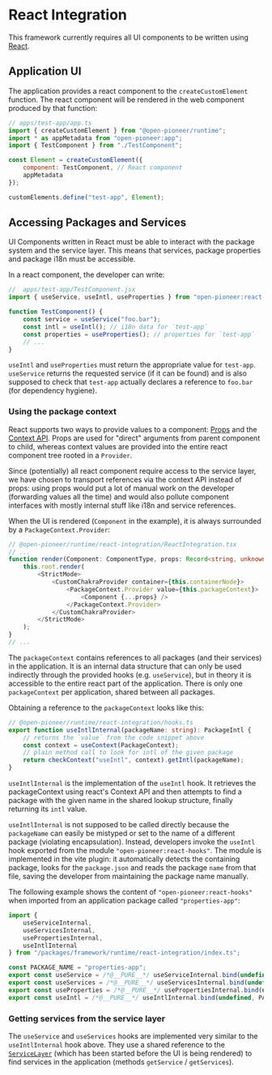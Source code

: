 # React Integration

This framework currently requires all UI components to be written using [React](https://reactjs.org/).

## Application UI

The application provides a react component to the `createCustomElement` function.
The react component will be rendered in the web component produced by that function:

```jsx
// apps/test-app/app.ts
import { createCustomElement } from "@open-pioneer/runtime";
import * as appMetadata from "open-pioneer:app";
import { TestComponent } from "./TestComponent";

const Element = createCustomElement({
    component: TestComponent, // React component
    appMetadata
});

customElements.define("test-app", Element);
```

## Accessing Packages and Services

UI Components written in React must be able to interact with the package system and the service layer.
This means that services, package properties and package i18n must be accessible.

In a react component, the developer can write:

```jsx
//  apps/test-app/TestComponent.jsx
import { useService, useIntl, useProperties } from "open-pioneer:react-hooks";

function TestComponent() {
    const service = useService("foo.bar");
    const intl = useIntl(); // i18n data for `test-app`
    const properties = useProperties(); // properties for `test-app`
    // ...
}
```

`useIntl` and `useProperties` must return the appropriate value for `test-app`.
`useService` returns the requested service (if it can be found) and is also supposed to
check that `test-app` actually declares a reference to `foo.bar` (for dependency hygiene).

### Using the package context

React supports two ways to provide values to a component: [Props](https://reactjs.org/docs/components-and-props.html) and the [Context API](https://reactjs.org/docs/context.html).
Props are used for "direct" arguments from parent component to child, whereas context values are provided into the entire react component tree rooted in a `Provider`.

Since (potentially) all react component require access to the service layer, we have chosen to transport references via the context API instead of props: using props would put a lot of manual work on the developer (forwarding values all the time) and would also pollute component interfaces with mostly internal stuff like i18n and service references.

When the UI is rendered (`Component` in the example), it is always surrounded by a `PackageContext.Provider`:

```ts
// @open-pioneer/runtime/react-integration/ReactIntegration.tsx
// ...
function render(Component: ComponentType, props: Record<string, unknown>) {
    this.root.render(
        <StrictMode>
            <CustomChakraProvider container={this.containerNode}>
                <PackageContext.Provider value={this.packageContext}>
                    <Component {...props} />
                </PackageContext.Provider>
            </CustomChakraProvider>
        </StrictMode>
    );
}
// ...
```

The `packageContext` contains references to all packages (and their services) in the application.
It is an internal data structure that can only be used indirectly through the provided hooks (e.g. `useService`),
but in theory it is accessible to the entire react part of the application.
There is only one `packageContext` per application, shared between all packages.

Obtaining a reference to the `packageContext` looks like this:

```ts
// @open-pioneer/runtime/react-integration/hooks.ts
export function useIntlInternal(packageName: string): PackageIntl {
    // returns the `value` from the code snippet above
    const context = useContext(PackageContext);
    // plain method call to look for intl of the given package
    return checkContext("useIntl", context).getIntl(packageName);
}
```

`useIntlInternal` is the implementation of the `useIntl` hook.
It retrieves the packageContext using react's Context API and then attempts to find a package with the given name
in the shared lookup structure, finally returning its `intl` value.

`useIntlInternal` is not supposed to be called directly because the `packageName` can easily be mistyped or set to the name of a different package (violating encapsulation).
Instead, developers invoke the `useIntl` hook exported from the module `"open-pioneer:react-hooks"`.
The module is implemented in the vite plugin: it automatically detects the containing package, looks for the `package.json` and reads the package `name` from that file, saving the developer from maintaining the package name manually.

The following example shows the content of `"open-pioneer:react-hooks"` when imported from an application package called `"properties-app"`:

```js
import {
    useServiceInternal,
    useServicesInternal,
    usePropertiesInternal,
    useIntlInternal
} from "/packages/framework/runtime/react-integration/index.ts";

const PACKAGE_NAME = "properties-app";
export const useService = /*@__PURE__*/ useServiceInternal.bind(undefined, PACKAGE_NAME);
export const useServices = /*@__PURE__*/ useServicesInternal.bind(undefined, PACKAGE_NAME);
export const useProperties = /*@__PURE__*/ usePropertiesInternal.bind(undefined, PACKAGE_NAME);
export const useIntl = /*@__PURE__*/ useIntlInternal.bind(undefined, PACKAGE_NAME);
```

### Getting services from the service layer

The `useService` and `useServices` hooks are implemented very similar to the `useIntlInternal` hook above.
They use a shared reference to the [`ServiceLayer`](./ServiceLayer.md) (which has been started before the UI is being rendered) to find services in the application (methods `getService` / `getServices`).
